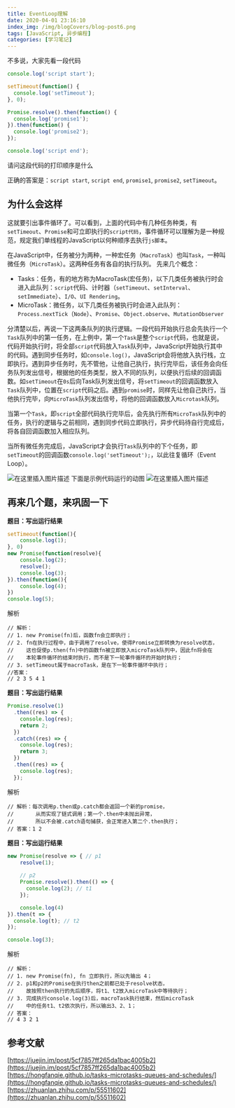 ```yaml
---
title: EventLoop理解
date: 2020-04-01 23:16:10
index_img: /img/blogCovers/blog-post6.png
tags: [JavaScript, 异步编程]
categories: [学习笔记]
---
```

不多说，大家先看一段代码

```javascript
console.log('script start');

setTimeout(function() {
  console.log('setTimeout');
}, 0);

Promise.resolve().then(function() {
  console.log('promise1');
}).then(function() {
  console.log('promise2');
});

console.log('script end');
```
请问这段代码的打印顺序是什么

正确的答案是：`script start`, `script end`, `promise1`, `promise2`, `setTimeout`。

## 为什么会这样
这就要引出事件循环了。可以看到，上面的代码中有几种任务种类，有`setTimeout`、`Promise`和可立即执行的`script代码`，事件循环可以理解为是一种规范，规定我们单线程的JavaScript以何种顺序去执行`js脚本`。

在JavaScript中，任务被分为两种，一种宏任务（`MacroTask`）也叫`Task`，一种叫微任务（`MicroTask`）。这两种任务有各自的执行队列。
先来几个概念：

 - Tasks：任务，有的地方称为MacroTask(宏任务)，以下几类任务被执行时会进入此队列：`script`代码、计时器（`setTimeout`、`setInterval`、`setImmediate`）、`I/O`、`UI Rendering`。
 - MicroTask：微任务，以下几类任务被执行时会进入此队列：`Process.nextTick`（`Node`）、`Promise`、`Object.observe`、`MutationObserver`

分清楚以后，再说一下这两条队列的执行逻辑。一段代码开始执行总会先执行一个`Task`队列中的第一任务，在上例中，第一个`Task`是整个`script`代码，也就是说，代码开始执行时，将全部`script`代码放入`Task`队列中，JavaScript开始执行其中的代码。遇到同步任务时，如`console.log()`，JavaScript会将他放入执行栈，立即执行。遇到异步任务时，先不管他，让他自己执行，执行完毕后，该任务会向任务队列发出信号，根据他的任务类型，放入不同的队列，以便执行后续的回调函数。如`setTimeout`在`0s`后向Task队列发出信号，将`setTimeout`的回调函数放入`Task`队列中，位置在`script`代码之后。遇到`promise`时，同样先让他自己执行，当他执行完毕，向`MicroTask`队列发出信号，将他的回调函数放入`Microtask`队列。

当第一个`Task`，即`script`全部代码执行完毕后，会先执行所有`MicroTask`队列中的任务，执行的逻辑与之前相同，遇到同步代码立即执行，异步代码待自行完成后，将各自回调函数加入相应队列。

当所有微任务完成后，JavaScript才会执行`Task`队列中的下个任务，即`setTimeout`的回调函数`console.log('setTimeout');`，以此往复循环（Event Loop）。

![在这里插入图片描述](https://img-blog.csdnimg.cn/20200401161628154.png?x-oss-process=image/watermark,type_ZmFuZ3poZW5naGVpdGk,shadow_10,text_aHR0cHM6Ly9ibG9nLmNzZG4ubmV0L2pvaG5ueV9tdQ==,size_16,color_FFFFFF,t_70)
下面是示例代码运行的动图
![在这里插入图片描述](https://img-blog.csdnimg.cn/20200401164245792.gif#pic_center)
## 再来几个题，来巩固一下
**题目：写出运行结果**

```javascript
setTimeout(function(){
    console.log(1);
}, 0)
new Promise(function(resolve){
    console.log(2);
    resolve();
    console.log(3);
}).then(function(){
    console.log(4);
})
console.log(5);

```
解析

```
// 解析：
// 1. new Promise(fn)后，函数fn会立即执行；
// 2. fn在执行过程中，由于调用了resolve，使得Promise立即转换为resolve状态，
//    这也促使p.then(fn)中的函数fn被立即放入microTask队列中，因此fn将会在
//    本轮事件循环的结束时执行，而不是下一轮事件循环的开始时执行；
// 3. setTimeout属于macroTask，是在下一轮事件循环中执行；
//答案：
// 2 3 5 4 1
```
**题目：写出运行结果**

```javascript
Promise.resolve(1)
  .then((res) => {
    console.log(res);
    return 2;
  })
  .catch((res) => {
    console.log(res);
    return 3;
  })
  .then((res) => {
    console.log(res);
  });

```
解析

```
// 解析：每次调用p.then或p.catch都会返回一个新的promise，
//       从而实现了链式调用；第一个.then中未抛出异常，
//       所以不会被.catch语句捕获，会正常进入第二个.then执行；
// 答案：1 2
```
**题目：写出运行结果**
```javascript
new Promise(resolve => { // p1
    resolve(1);
    
    // p2
    Promise.resolve().then(() => {
      console.log(2); // t1
    });

    console.log(4)
}).then(t => {
  console.log(t); // t2
});

console.log(3);
```
解析

```
// 解析：
// 1. new Promise(fn), fn 立即执行，所以先输出 4；
// 2. p1和p2的Promise在执行then之前都已处于resolve状态，
//    故按照then执行的先后顺序，将t1、t2放入microTask中等待执行；
// 3. 完成执行console.log(3)后，macroTask执行结束，然后microTask
//    中的任务t1、t2依次执行，所以输出3、2、1；
// 答案：
// 4 3 2 1
```
## 参考文献
[https://juejin.im/post/5cf7857ff265da1bac4005b2](https://juejin.im/post/5cf7857ff265da1bac4005b2)
[https://hongfanqie.github.io/tasks-microtasks-queues-and-schedules/](https://hongfanqie.github.io/tasks-microtasks-queues-and-schedules/)
[https://zhuanlan.zhihu.com/p/55511602](https://zhuanlan.zhihu.com/p/55511602)